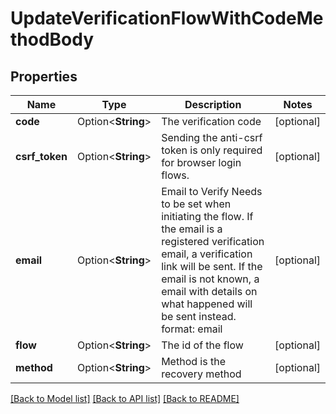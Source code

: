 # UpdateVerificationFlowWithCodeMethodBody

## Properties

Name | Type | Description | Notes
------------ | ------------- | ------------- | -------------
**code** | Option<**String**> | The verification code | [optional]
**csrf_token** | Option<**String**> | Sending the anti-csrf token is only required for browser login flows. | [optional]
**email** | Option<**String**> | Email to Verify  Needs to be set when initiating the flow. If the email is a registered verification email, a verification link will be sent. If the email is not known, a email with details on what happened will be sent instead.  format: email | [optional]
**flow** | Option<**String**> | The id of the flow | [optional]
**method** | Option<**String**> | Method is the recovery method | [optional]

[[Back to Model list]](../README.md#documentation-for-models) [[Back to API list]](../README.md#documentation-for-api-endpoints) [[Back to README]](../README.md)


